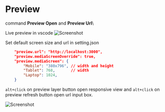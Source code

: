 # Preview

command **Preview Open** and **Preview Url**\

Live preview in vscode
![Screenshot](https://github.com/jabed-dev/vscode-preview/Screenshot-1.png)

Set default screen size and url in setting.json
```json
    "preview.url": "http://localhost:3000",
	"preview.mediaScreenOverride": true,
    "preview.mediaScreen": {
        "Mobile": "380x796", // width and height
        "Tablet": 768,       // width
        "Laptop": 1024, 
    }
```

`alt+click` on preview layer button open responsive view and `alt+click` on preview refresh button open url input box.

![Screenshot](https://github.com/jabed-dev/vscode-preview/Screenshot-2.png)